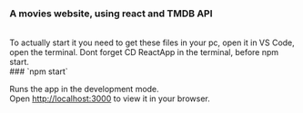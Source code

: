 <h3>A movies website, using react and TMDB API </h3>
<br>
To actually start it you need to get these files in your pc, open it in VS Code, open the terminal.
Dont forget CD ReactApp in the terminal, before npm start.
<br>
### `npm start`

Runs the app in the development mode.\
Open [http://localhost:3000](http://localhost:3000) to view it in your browser.



